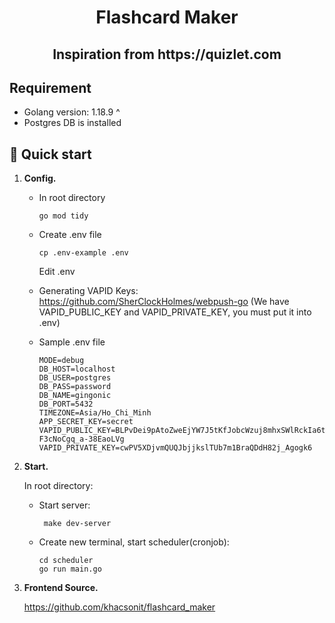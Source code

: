 <h1 align="center">
  Flashcard Maker
</h1>

<h2 align="center">
  Inspiration from https://quizlet.com
</h2>

## Requirement

  - Golang version: 1.18.9 ^
  - Postgres DB is installed 

## 🚀 Quick start

1.  **Config.**
     + In root directory
     
          ```shell
          go mod tidy
          ```
          
     + Create .env file 
     
          ```shell
          cp .env-example .env
          ```
          
       Edit .env
    
     + Generating VAPID Keys: https://github.com/SherClockHolmes/webpush-go (We have VAPID_PUBLIC_KEY and VAPID_PRIVATE_KEY, you must put it into .env)

     + Sample .env file
     
          ```shell
          MODE=debug
          DB_HOST=localhost
          DB_USER=postgres
          DB_PASS=password
          DB_NAME=gingonic
          DB_PORT=5432
          TIMEZONE=Asia/Ho_Chi_Minh
          APP_SECRET_KEY=secret
          VAPID_PUBLIC_KEY=BLPvDei9pAtoZweEjYW7J5tKfJobcWzuj8mhxSWlRckIa6tW5lHeur7xZUGGh65AURT-F3cNoCgq_a-38EaoLVg
          VAPID_PRIVATE_KEY=cwPV5XDjvmQUQJbjjkslTUb7m1BraQDdH82j_Agogk6
          ```
    
2.  **Start.**

    In root directory: 
     + Start server: 
         ```shell
          make dev-server
          ```
     + Create new terminal, start scheduler(cronjob):
          ```shell
          cd scheduler
          go run main.go
          ```
3.  **Frontend Source.**

    https://github.com/khacsonit/flashcard_maker
